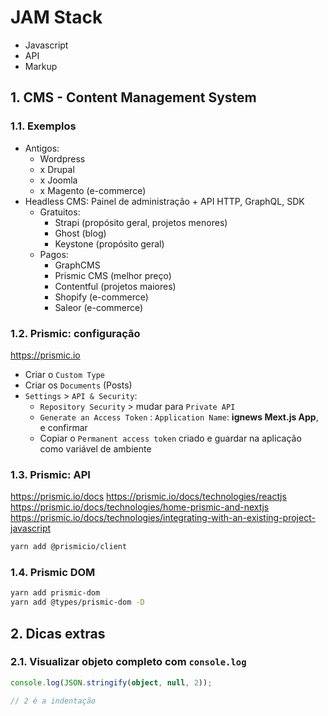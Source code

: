 # JAM Stack

- Javascript
- API
- Markup

## 1. CMS - Content Management System

### 1.1. Exemplos

- Antigos:
  - Wordpress
  - x Drupal
  - x Joomla
  - x Magento (e-commerce)
- Headless CMS: Painel de administração + API HTTP, GraphQL, SDK
  - Gratuitos:
    - Strapi (propósito geral, projetos menores)
    - Ghost (blog)
    - Keystone (propósito geral)
  - Pagos:
    - GraphCMS
    - Prismic CMS (melhor preço)
    - Contentful (projetos maiores)
    - Shopify (e-commerce)
    - Saleor (e-commerce)

### 1.2. Prismic: configuração

https://prismic.io

- Criar o `Custom Type`
- Criar os `Documents` (Posts)
- `Settings` > `API & Security`:
  - `Repository Security` > mudar para `Private API`
  - `Generate an Access Token` : `Application Name`: **ignews Mext.js App**, e confirmar
  - Copiar o `Permanent access token` criado e guardar na aplicação como variável de ambiente

### 1.3. Prismic: API

https://prismic.io/docs
https://prismic.io/docs/technologies/reactjs
https://prismic.io/docs/technologies/home-prismic-and-nextjs
https://prismic.io/docs/technologies/integrating-with-an-existing-project-javascript

```bash
yarn add @prismicio/client
```

### 1.4. Prismic DOM

```bash
yarn add prismic-dom
yarn add @types/prismic-dom -D
```

## 2. Dicas extras

### 2.1. Visualizar objeto completo com `console.log`

```ts
console.log(JSON.stringify(object, null, 2));

// 2 é a indentação
```
